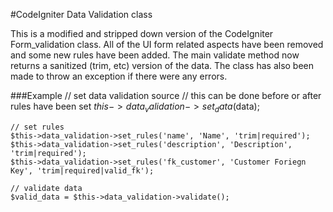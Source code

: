 #CodeIgniter Data Validation class

This is a modified and stripped down version of the CodeIgniter Form_validation class. All of the UI form related aspects have been removed and some new rules have been added. The main validate method now returns a sanitized (trim, etc) version of the data. The class has also been made to throw an exception if there were any errors.

###Example
    // set data validation source
    // this can be done before or after rules have been set
    $this->data_validation->set_data($data);

    // set rules
    $this->data_validation->set_rules('name', 'Name', 'trim|required');
    $this->data_validation->set_rules('description', 'Description', 'trim|required');
    $this->data_validation->set_rules('fk_customer', 'Customer Foriegn Key', 'trim|required|valid_fk');

    // validate data
    $valid_data = $this->data_validation->validate();
